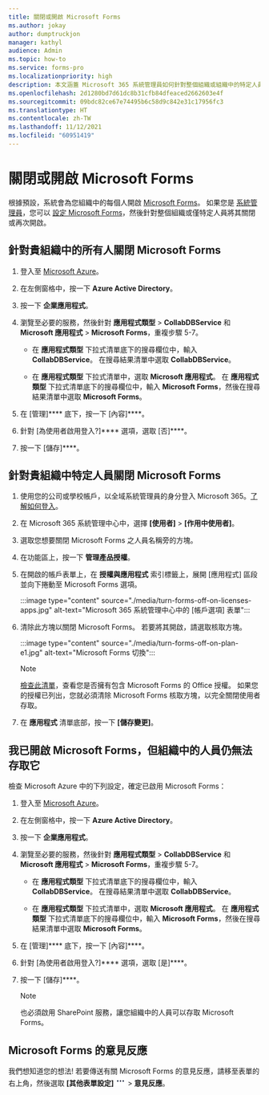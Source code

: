 ```yaml
---
title: 關閉或開啟 Microsoft Forms
ms.author: jokay
author: dumptruckjon
manager: kathyl
audience: Admin
ms.topic: how-to
ms.service: forms-pro
ms.localizationpriority: high
description: 本文涵蓋 Microsoft 365 系統管理員如何針對整個組織或組織中的特定人員關閉或開啟 Microsoft Forms。
ms.openlocfilehash: 2d1280bd7d61dc8b31cfb84dfeaced2662603e4f
ms.sourcegitcommit: 09bdc82ce67e74495b6c58d9c842e31c17956fc3
ms.translationtype: HT
ms.contentlocale: zh-TW
ms.lasthandoff: 11/12/2021
ms.locfileid: "60951419"
---
```

# <a name="turn-off-or-turn-on-microsoft-forms"></a>關閉或開啟 Microsoft Forms

根據預設，系統會為您組織中的每個人開啟 [Microsoft Forms](https://support.microsoft.com/office/what-is-microsoft-forms-6b391205-523c-45d2-b53a-fc10b22017c8)。 如果您是 [系統管理員](https://support.microsoft.com/topic/eac4d046-1afd-4f1a-85fc-8219c79e1504)，您可以 [設定 Microsoft Forms](https://support.microsoft.com/office/set-up-microsoft-forms-cc52287a-4550-464d-9a1b-457bf9df2240)，然後針對整個組織或僅特定人員將其關閉或再次開啟。

## <a name="turn-off-microsoft-forms-for-everyone-in-your-organization"></a>針對貴組織中的所有人關閉 Microsoft Forms

1.  登入至 [Microsoft Azure](https://portal.azure.com/)。

2.  在左側窗格中，按一下 **Azure Active Directory**。

3.  按一下 **企業應用程式**。

4.  瀏覽至必要的服務，然後針對 **應用程式類型** \> **CollabDBService** 和 **Microsoft 應用程式** \> **Microsoft Forms**，重複步驟 5-7。
    
      - 在 **應用程式類型** 下拉式清單底下的搜尋欄位中，輸入 **CollabDBService**。 在搜尋結果清單中選取 **CollabDBService**。
    
      - 在 **應用程式類型** 下拉式清單中，選取 **Microsoft 應用程式**。 在 **應用程式類型** 下拉式清單底下的搜尋欄位中，輸入 **Microsoft Forms**，然後在搜尋結果清單中選取 **Microsoft Forms**。

5.  在 [管理]**** 底下，按一下 [內容]****。

6.  針對 [為使用者啟用登入?]**** 選項，選取 [否]****。

7.  按一下 [儲存]****。

## <a name="turn-off-microsoft-forms-for-specific-people-in-your-organization"></a>針對貴組織中特定人員關閉 Microsoft Forms

1.  使用您的公司或學校帳戶，以全域系統管理員的身分登入 Microsoft 365。[了解如何登入](https://support.microsoft.com/office/where-to-sign-into-microsoft-365-for-business-e9eb7d51-5430-4929-91ab-6157c5a050b4)。

2.  在 Microsoft 365 系統管理中心中，選擇 **[使用者]** \> **[作用中使用者]**。

3.  選取您想要關閉 Microsoft Forms 之人員名稱旁的方塊。

4.  在功能區上，按一下 **管理產品授權**。

5.  在開啟的帳戶表單上，在 **授權與應用程式** 索引標籤上，展開 [應用程式] 區段並向下捲動至 Microsoft Forms 選項。 

    :::image type="content" source="./media/turn-forms-off-on-licenses-apps.jpg" alt-text="Microsoft 365 系統管理中心中的 [帳戶選項] 表單":::

6.  清除此方塊以關閉 Microsoft Forms。 若要將其開啟，請選取核取方塊。

    :::image type="content" source="./media/turn-forms-off-on-plan-e1.jpg" alt-text="Microsoft Forms 切換":::

     > [!Note]
     > [檢查此清單](https://support.microsoft.com/office/office-licenses-that-include-microsoft-forms-efa14679-5d99-47c5-bdf1-2fc838767f7e)，查看您是否擁有包含 Microsoft Forms 的 Office 授權。 如果您的授權已列出，您就必須清除 Microsoft Forms 核取方塊，以完全關閉使用者存取。

7.  在 **應用程式** 清單底部，按一下 **[儲存變更]**。

## <a name="i-turned-on-microsoft-forms-but-people-in-my-organization-still-cant-access-it"></a>我已開啟 Microsoft Forms，但組織中的人員仍無法存取它

檢查 Microsoft Azure 中的下列設定，確定已啟用 Microsoft Forms：

1.  登入至 [Microsoft Azure](https://portal.azure.com/)。

2.  在左側窗格中，按一下 **Azure Active Directory**。

3.  按一下 **企業應用程式**。

4.  瀏覽至必要的服務，然後針對 **應用程式類型** \> **CollabDBService** 和 **Microsoft 應用程式** \> **Microsoft Forms**，重複步驟 5-7。
    
      - 在 **應用程式類型** 下拉式清單底下的搜尋欄位中，輸入 **CollabDBService**。 在搜尋結果清單中選取 **CollabDBService**。
    
      - 在 **應用程式類型** 下拉式清單中，選取 **Microsoft 應用程式**。 在 **應用程式類型** 下拉式清單底下的搜尋欄位中，輸入 **Microsoft Forms**，然後在搜尋結果清單中選取 **Microsoft Forms**。

5.  在 [管理]**** 底下，按一下 [內容]****。

6.  針對 [為使用者啟用登入?]**** 選項，選取 [是]****。

7.  按一下 [儲存]****。

    >[!Note]
    >也必須啟用 SharePoint 服務，讓您組織中的人員可以存取 Microsoft Forms。

## <a name="feedback-for-microsoft-forms"></a>Microsoft Forms 的意見反應

我們想知道您的想法\! 若要傳送有關 Microsoft Forms 的意見反應，請移至表單的右上角，然後選取 **[其他表單設定]** ![[其他選項] 按鈕](./media/image2.png) \> **意見反應**。


